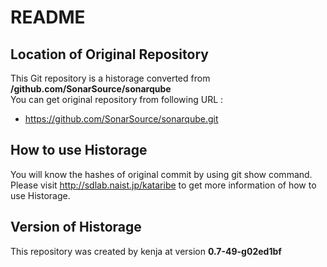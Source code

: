# README
## Location of Original Repository
This Git repository is a historage converted from **/github.com/SonarSource/sonarqube**  
You can get original repository from following URL :

- https://github.com/SonarSource/sonarqube.git

## How to use Historage
You will know the hashes of original commit by using git show command.  
Please visit <http://sdlab.naist.jp/kataribe> to get more information of how to use Historage.

## Version of Historage
This repository was created by kenja at version **0.7-49-g02ed1bf**
